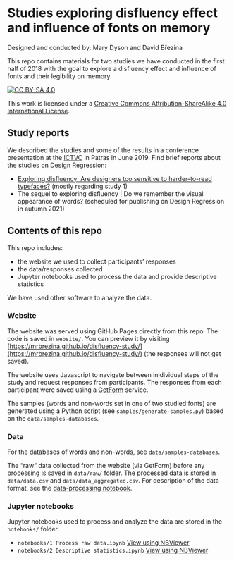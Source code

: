 # Studies exploring disfluency effect and influence of fonts on memory

Designed and conducted by: Mary Dyson and David Březina

This repo contains materials for two studies we have conducted in the first half of 2018 with the goal to explore a disfluency effect and influence of fonts and their legibility on memory.

[![CC BY-SA 4.0][cc-by-sa-shield]][cc-by-sa]

This work is licensed under a
[Creative Commons Attribution-ShareAlike 4.0 International License][cc-by-sa].

[cc-by-sa]: http://creativecommons.org/licenses/by-sa/4.0/
[cc-by-sa-shield]: https://img.shields.io/badge/License-CC%20BY--SA%204.0-lightgrey.svg

## Study reports

We described the studies and some of the results in a conference presentation at the [ICTVC](https://ictvc.org/2019/en/) in Patras in June 2019. Find brief reports about the studies on Design Regression:

- [Exploring disfluency: Are designers too sensitive to harder-to-read typefaces?](http://www.designregression.com/report/exploring-disfluency-are-designers-too-sensitive-to-harder-to-read-typefaces) (mostly regarding study 1)
- The sequel to exploring disfluency | Do we remember the visual appearance of words? (scheduled for publishing on Design Regression in autumn 2021)

## Contents of this repo

This repo includes:

- the website we used to collect participants’ responses
- the data/responses collected
- Jupyter notebooks used to process the data and provide descriptive statistics

We have used other software to analyze the data.

### Website

The website was served using GitHub Pages directly from this repo. The code is saved in `website/`. You can preview it by visiting [https://mrbrezina.github.io/disfluency-study/](https://mrbrezina.github.io/disfluency-study/) (the responses will not get saved).

The website uses Javascript to navigate between inidividual steps of the study and request responses from participants. The responses from each participant were saved using a [GetForm](https://getform.io) service.

The samples (words and non-words set in one of two studied fonts) are generated using a Python script (see `samples/generate-samples.py`) based on the `data/samples-databases`.

### Data

For the databases of words and non-words, see `data/samples-databases`.

The “raw“ data collected from the website (via GetForm) before any processing is saved in `data/raw/` folder. The processed data is stored in `data/data.csv` and `data/data_aggregated.csv`. For description of the data format, see the [data-processing notebook](https://nbviewer.jupyter.org/github/MrBrezina/disfluency-study/blob/master/notebooks/1%20Process%20raw%20data.ipynb).

### Jupyter notebooks

Jupyter notebooks used to process and analyze the data are stored in the `notebooks/` folder.

- `notebooks/1 Process raw data.ipynb` [View using NBViewer](https://nbviewer.jupyter.org/github/MrBrezina/disfluency-study/blob/master/notebooks/1%20Process%20raw%20data.ipynb)
- `notebooks/2 Descriptive statistics.ipynb` [View using NBViewer](https://nbviewer.jupyter.org/github/MrBrezina/disfluency-study/blob/master/notebooks/2%20Descriptive%20statistics.ipynb)

